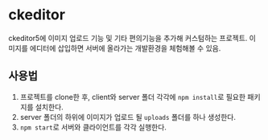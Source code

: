 # ckeditor
ckeditor5에 이미지 업로드 기능 및 기타 편의기능을 추가해 커스텀하는 프로젝트. 이미지를 에디터에 삽입하면 서버에 올라가는 개발환경을 체험해볼 수 있음.

## 사용법
1. 프로젝트를 clone한 후, client와 server 폴더 각각에 `npm install`로 필요한 패키지를 설치한다.
2. server 폴더의 하위에 이미지가 업로드 될 `uploads` 폴더를 하나 생성한다.
3. `npm start`로 서버와 클라이언트를 각각 실행한다.
